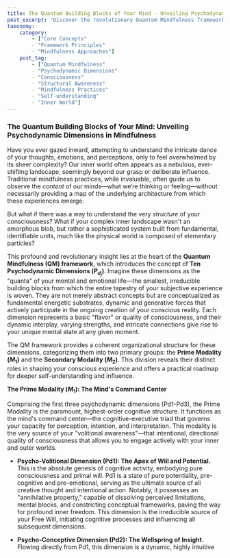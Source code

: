 ```yaml
---
title: The Quantum Building Blocks of Your Mind - Unveiling Psychodynamic Dimensions in Mindfulness
post_excerpt: "Discover the revolutionary Quantum Mindfulness framework, which posits that your conscious experience is built from ten fundamental Psychodynamic Dimensions. This article explores how these 'quanta' of the mind, organized into Prime and Secondary Modalities, offer a profound 'structural awareness' to master your inner world, moving beyond surface-level observation to conscious self-creation."
taxonomy:
    category:
        - ["Core Concepts"
        - "Framework Principles"
        - "Mindfulness Approaches"]
    post_tag:
        - ["Quantum Mindfulness"
        - "Psychodynamic Dimensions"
        - "Consciousness"
        - "Structural Awareness"
        - "Mindfulness Practices"
        - "Self-understanding"
        - "Inner World"]
---
```

### The Quantum Building Blocks of Your Mind: Unveiling Psychodynamic Dimensions in Mindfulness

Have you ever gazed inward, attempting to understand the intricate dance of your thoughts, emotions, and perceptions, only to feel overwhelmed by its sheer complexity? Our inner world often appears as a nebulous, ever-shifting landscape, seemingly beyond our grasp or deliberate influence. Traditional mindfulness practices, while invaluable, often guide us to observe the *content* of our minds—what we’re thinking or feeling—without necessarily providing a map of the underlying architecture from which these experiences emerge.

But what if there was a way to understand the very *structure* of your consciousness? What if your complex inner landscape wasn't an amorphous blob, but rather a sophisticated system built from fundamental, identifiable units, much like the physical world is composed of elementary particles?

This profound and revolutionary insight lies at the heart of the **Quantum Mindfulness (QM) framework**, which introduces the concept of **Ten Psychodynamic Dimensions ($P_{d_j}$)**. Imagine these dimensions as the "quanta" of your mental and emotional life—the smallest, irreducible building blocks from which the entire tapestry of your subjective experience is woven. They are not merely abstract concepts but are conceptualized as fundamental energetic substrates, dynamic and generative forces that actively participate in the ongoing creation of your conscious reality. Each dimension represents a basic "flavor" or quality of consciousness, and their dynamic interplay, varying strengths, and intricate connections give rise to your unique mental state at any given moment.

The QM framework provides a coherent organizational structure for these dimensions, categorizing them into two primary groups: the **Prime Modality ($M_1$)** and the **Secondary Modality ($M_2$)**. This division reveals their distinct roles in shaping your conscious experience and offers a practical roadmap for deeper self-understanding and influence.

**The Prime Modality ($M_1$): The Mind's Command Center**

Comprising the first three psychodynamic dimensions (Pd1-Pd3), the Prime Modality is the paramount, highest-order cognitive structure. It functions as the mind's command center—the cognitive-executive triad that governs your capacity for perception, intention, and interpretation. This modality is the very source of your "volitional awareness"—that intentional, directional quality of consciousness that allows you to engage actively with your inner and outer worlds.

*   **Psycho-Volitional Dimension (Pd1): The Apex of Will and Potential.** This is the absolute genesis of cognitive activity, embodying pure consciousness and primal will. Pd1 is a state of pure potentiality, pre-cognitive and pre-emotional, serving as the ultimate source of all creative thought and intentional action. Notably, it possesses an "annihilative property," capable of dissolving perceived limitations, mental blocks, and constricting conceptual frameworks, paving the way for profound inner freedom. This dimension is the irreducible source of your Free Will, initiating cognitive processes and influencing all subsequent dimensions.

*   **Psycho-Conceptive Dimension (Pd2): The Wellspring of Insight.** Flowing directly from Pd1, this dimension is a dynamic, highly intuitive